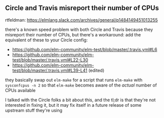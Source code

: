 ## Circle and Travis misreport their number of CPUs

rtfeldman: https://elmlang.slack.com/archives/general/p1484149451013255

there's a known speed problem with both Circle and Travis because they misreport their number of CPUs, but there's a workaround: add the equivalent of these to your Circle config:

* https://github.com/elm-community/elm-test/blob/master/.travis.yml#L6
* https://github.com/elm-community/elm-test/blob/master/.travis.yml#L22-L30
* https://github.com/elm-community/elm-test/blob/master/.travis.yml#L39-L41 (edited)

they basically swap out `elm-make` for a script that runs `elm-make` with `sysconfcpus -n 2` so that `elm-make` becomes aware of the *actual*  number of CPUs available

I talked with the Circle folks a bit about this, and the tl;dr is that they're not interested in fixing it, but it may fix itself in a future release of some upstream stuff they're using
